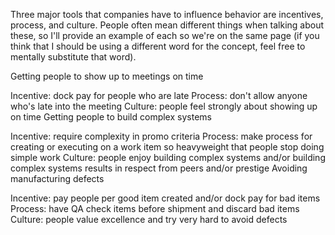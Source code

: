 Three major tools that companies have to influence behavior are incentives, process, and culture. People often mean different things when talking about these, so I'll provide an example of each so we're on the same page (if you think that I should be using a different word for the concept, feel free to mentally substitute that word).

Getting people to show up to meetings on time

Incentive: dock pay for people who are late
Process: don't allow anyone who's late into the meeting
Culture: people feel strongly about showing up on time
Getting people to build complex systems

Incentive: require complexity in promo criteria
Process: make process for creating or executing on a work item so heavyweight that people stop doing simple work
Culture: people enjoy building complex systems and/or building complex systems results in respect from peers and/or prestige
Avoiding manufacturing defects

Incentive: pay people per good item created and/or dock pay for bad items
Process: have QA check items before shipment and discard bad items
Culture: people value excellence and try very hard to avoid defects
